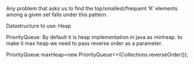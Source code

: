 Any problem that asks us to find the top/smallest/frequent ‘K’ 
elements among a given set falls under this pattern.

Datastructure to use: Heap

PriorityQueue: By default it is heap implementation in java as minheap. to make it max heap we need to pass reverse order as a parameter.

PriorityQueue<Integer> maxHeap=new PriorityQueue<>(Collections.reverseOrder());